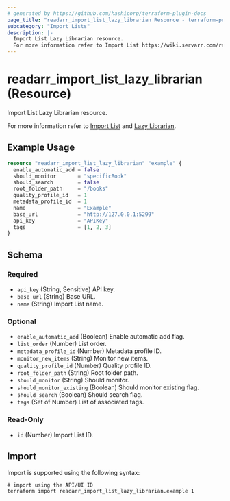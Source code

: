 ```yaml
---
# generated by https://github.com/hashicorp/terraform-plugin-docs
page_title: "readarr_import_list_lazy_librarian Resource - terraform-provider-readarr"
subcategory: "Import Lists"
description: |-
  Import List Lazy Librarian resource.
  For more information refer to Import List https://wiki.servarr.com/readarr/settings#import-lists and Lazy Librarian https://wiki.servarr.com/readarr/supported#lazylibrarianimport.
---
```


# readarr_import_list_lazy_librarian (Resource)

<!-- subcategory:Import Lists -->Import List Lazy Librarian resource.
For more information refer to [Import List](https://wiki.servarr.com/readarr/settings#import-lists) and [Lazy Librarian](https://wiki.servarr.com/readarr/supported#lazylibrarianimport).

## Example Usage

```terraform
resource "readarr_import_list_lazy_librarian" "example" {
  enable_automatic_add = false
  should_monitor       = "specificBook"
  should_search        = false
  root_folder_path     = "/books"
  quality_profile_id   = 1
  metadata_profile_id  = 1
  name                 = "Example"
  base_url             = "http://127.0.0.1:5299"
  api_key              = "APIKey"
  tags                 = [1, 2, 3]
}
```

<!-- schema generated by tfplugindocs -->
## Schema

### Required

- `api_key` (String, Sensitive) API key.
- `base_url` (String) Base URL.
- `name` (String) Import List name.

### Optional

- `enable_automatic_add` (Boolean) Enable automatic add flag.
- `list_order` (Number) List order.
- `metadata_profile_id` (Number) Metadata profile ID.
- `monitor_new_items` (String) Monitor new items.
- `quality_profile_id` (Number) Quality profile ID.
- `root_folder_path` (String) Root folder path.
- `should_monitor` (String) Should monitor.
- `should_monitor_existing` (Boolean) Should monitor existing flag.
- `should_search` (Boolean) Should search flag.
- `tags` (Set of Number) List of associated tags.

### Read-Only

- `id` (Number) Import List ID.

## Import

Import is supported using the following syntax:

```shell
# import using the API/UI ID
terraform import readarr_import_list_lazy_librarian.example 1
```
